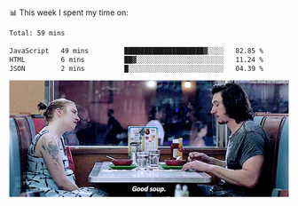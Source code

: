 📊 This week I spent my time on:
<!--START_SECTION:waka-->
```text
Total: 59 mins

JavaScript   49 mins         ████████████████████▓░░░░   82.85 % 
HTML         6 mins          ██▓░░░░░░░░░░░░░░░░░░░░░░   11.24 % 
JSON         2 mins          █░░░░░░░░░░░░░░░░░░░░░░░░   04.39 % 
```
<!--END_SECTION:waka-->


![](goodSoup.gif)

